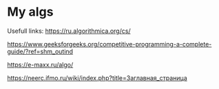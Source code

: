 # My algs

Usefull links:
https://ru.algorithmica.org/cs/

https://www.geeksforgeeks.org/competitive-programming-a-complete-guide/?ref=shm_outind

https://e-maxx.ru/algo/

https://neerc.ifmo.ru/wiki/index.php?title=Заглавная_страница
